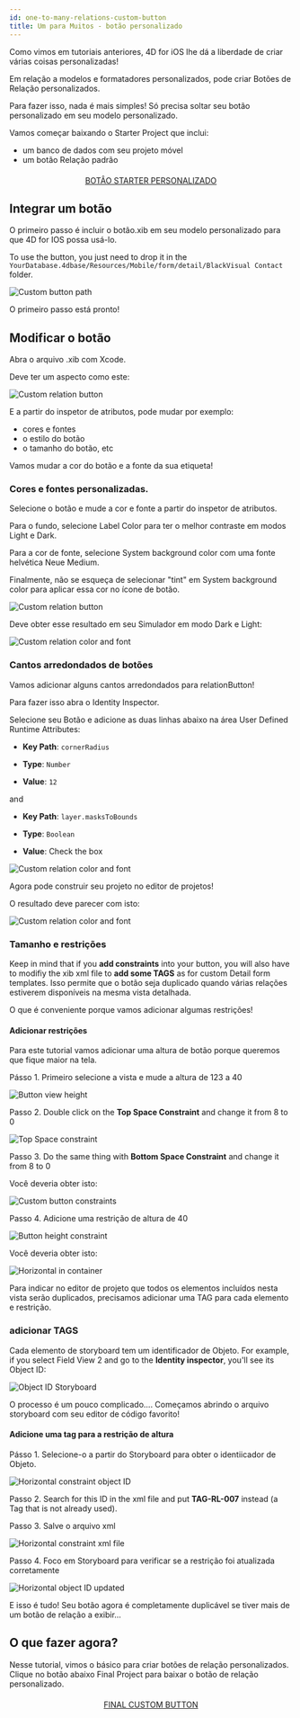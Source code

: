 ```yaml
---
id: one-to-many-relations-custom-button
title: Um para Muitos - botão personalizado
---
```


Como vimos em tutoriais anteriores, 4D for iOS lhe dá a liberdade de criar várias coisas personalizadas!

Em relação a modelos e formatadores personalizados, pode criar Botões de Relação personalizados.

Para fazer isso, nada é mais simples! Só precisa soltar seu botão personalizado em seu modelo personalizado.


Vamos começar baixando o Starter Project que inclui:

* um banco de dados com seu projeto móvel
* um botão Relação padrão

<div style="text-align: center; margin-top: 20px; margin-bottom: 20px">
  <p spaces-before="0">
    <a class="button"
href="https://github.com/4d-for-ios/tutorial-OneToManyCustomButton/archive/c507e764e97e006c6c785dfc468f71f5bd708845.zip">BOTÂO STARTER PERSONALIZADO</a>
  </p>
</div>

## Integrar um botão

O primeiro passo é incluir o botão.xib em seu modelo personalizado para que 4D for IOS possa usá-lo.

To use the button, you just need to drop it in the `YourDatabase.4dbase/Resources/Mobile/form/detail/BlackVisual Contact` folder.

![Custom button path](assets/en/relations/Relation-custom-button-path.png)

O primeiro passo está pronto!

## Modificar o botão

Abra o arquivo .xib com Xcode.

Deve ter um aspecto como este:

![Custom relation button](assets/en/relations/Relations-custom-button-relationButton-4D-for-iOS.png)

E a partir do inspetor de atributos, pode mudar por exemplo:

* cores e fontes
* o estilo do botão
* o tamanho do botão, etc

Vamos mudar a cor do botão e a fonte da sua etiqueta!

### Cores e fontes personalizadas.

Selecione o botão e mude a cor e fonte a partir do inspetor de atributos.

Para o fundo, selecione Label Color para ter o melhor contraste em modos Light e Dark.

Para a cor de fonte, selecione System background color com uma fonte helvética Neue Medium.

Finalmente, não se esqueça de selecionar "tint" em System background color para aplicar essa cor no ícone de botão.

![Custom relation button](assets/en/relations/Relations-custom-button-relationButton-4D-for-iOS-font-and-Color.png)

Deve obter esse resultado em seu Simulador em modo Dark e Light:

![Custom relation color and font](assets/en/relations/Custom-relation-button-Light-and-Dark-mode-font-and-color.png)

### Cantos arredondados de botões

Vamos adicionar alguns cantos arredondados para relationButton!

Para fazer isso abra o Identity Inspector.

Selecione seu Botão e adicione as duas linhas abaixo na área User Defined Runtime Attributes:

* **Key Path**: `cornerRadius`

* **Type**: `Number`

* **Value**: `12`

and

* **Key Path**: `layer.masksToBounds`

* **Type**: `Boolean`

* **Value**: Check the box

![Custom relation color and font](assets/en/relations/Custom-relation-button-Xcode-round-corners.png)

Agora pode construir seu projeto no editor de projetos!

O resultado deve parecer com isto:

![Custom relation color and font](assets/en/relations/Custom-relation-button-round-corners.png)

### Tamanho e restrições

Keep in mind that if you **add constraints** into your button, you will also have to modifiy the xib xml file to **add some TAGS** as for custom Detail form templates. Isso permite que o botão seja duplicado quando várias relações estiverem disponíveis na mesma vista detalhada.

O que é conveniente porque vamos adicionar algumas restrições!

#### Adicionar restrições

Para este tutorial vamos adicionar uma altura de botão porque queremos que fique maior na tela.

Pásso 1. Primeiro selecione a vista e mude a altura de 123 a 40

![Button view height](assets/en/relations/Button-view-height.png)

Passo 2. Double click on the **Top Space Constraint** and change it from 8 to 0

![Top Space constraint](assets/en/relations/Top-Space-constraint.png)

Passo 3. Do the same thing with **Bottom Space Constraint** and change it from 8 to 0

Você deveria obter isto:

![Custom  button constraints](assets/en/relations/Custom-button-constraints.png)

Passo 4. Adicione uma restrição de altura de 40

![Button height constraint](assets/en/relations/Button-height-constraint.png)

Você deveria obter isto:

![Horizontal in container](assets/en/relations/Custom-relation-button-constraints.png)

Para indicar no editor de projeto que todos os elementos incluídos nesta vista serão duplicados, precisamos adicionar uma TAG para cada elemento e restrição.


### adicionar TAGS

Cada elemento de storyboard tem um identificador de Objeto. For example, if you select Field View 2 and go to the **Identity inspector**, you'll see its Object ID:

![Object ID Storyboard](assets/en/relations/Custom-button-object-id-storyboard.png)

O processo é um pouco complicado.... Começamos abrindo o arquivo storyboard com seu editor de código favorito!

#### Adicione uma tag para a restrição de altura

Pásso 1. Selecione-o a partir do Storyboard para obter o identiicador de Objeto.

![Horizontal constraint object ID](assets/en/relations/Horizontal-constraint-object-ID.png)

Passo 2. Search for this ID in the xml file and put **TAG-RL-007** instead (a Tag that is not already used).

Passo 3. Salve o arquivo xml

![Horizontal constraint xml file](assets/en/relations/Horizontal-constraint-xml-file.png)

Passo 4. Foco em Storyboard para verificar se a restrição foi atualizada corretamente

![Horizontal object ID updated](assets/en/relations/Horizontal-object-id-updated.png)

E isso é tudo! Seu botão agora é completamente duplicável se tiver mais de um botão de relação a exibir...

## O que fazer agora?

Nesse tutorial, vimos o básico para criar botões de relação personalizados. Clique no botão abaixo Final Project para baixar o botão de relação personalizado.

<div style="text-align: center; margin-top: 20px; margin-bottom: 20px">
  <p spaces-before="0">
    <a class="button"
href="https://github.com/4d-for-ios/tutorial-OneToManyCustomButton/releases/latest/download/tutorial-OneToManyCustomButton.zip">FINAL CUSTOM BUTTON</a>
  </p>
</div>
